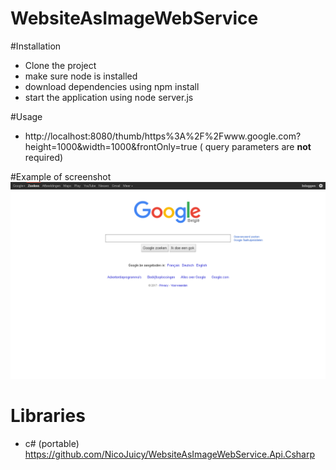 ﻿# WebsiteAsImageWebService



#Installation

- Clone the project
- make sure node is installed
- download dependencies using npm install
- start the application using node server.js

#Usage
- http://localhost:8080/thumb/https%3A%2F%2Fwww.google.com?height=1000&width=1000&frontOnly=true ( query parameters are **not** required)

#Example of screenshot
![Screenshot of Google](https://github.com/NicoJuicy/WebsiteAsImageWebService/raw/master/public/https___www_google_com.png)

# Libraries
 - c# (portable) https://github.com/NicoJuicy/WebsiteAsImageWebService.Api.Csharp
